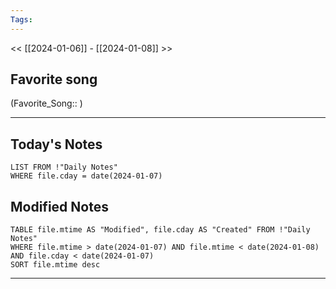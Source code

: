```yaml
---
Tags:
---
```

<< [[2024-01-06]] - [[2024-01-08]] >>
## Favorite song
(Favorite_Song:: )

___
## Today's Notes
```dataview
LIST FROM !"Daily Notes"
WHERE file.cday = date(2024-01-07)
```
## Modified Notes
```dataview
TABLE file.mtime AS "Modified", file.cday AS "Created" FROM !"Daily Notes" 
WHERE file.mtime > date(2024-01-07) AND file.mtime < date(2024-01-08) AND file.cday < date(2024-01-07)
SORT file.mtime desc
```
___
